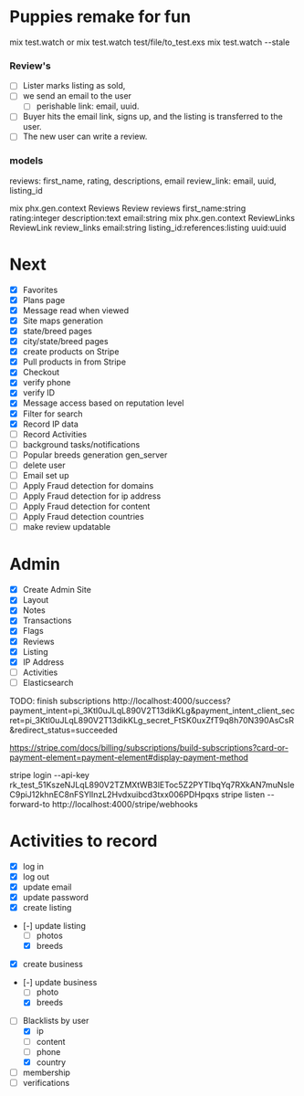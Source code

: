 # Puppies remake for fun

mix test.watch
or
mix test.watch test/file/to_test.exs
mix test.watch --stale

### Review's

- [ ] Lister marks listing as sold,
- [ ] we send an email to the user
  - [ ] perishable link: email, uuid.
- [ ] Buyer hits the email link, signs up, and the listing is transferred to the user.
- [ ] The new user can write a review.

### models

reviews: first_name, rating, descriptions, email
review_link: email, uuid, listing_id

mix phx.gen.context Reviews Review reviews first_name:string rating:integer description:text email:string
mix phx.gen.context ReviewLinks ReviewLink review_links email:string listing_id:references:listing uuid:uuid

# Next

- [x] Favorites
- [x] Plans page
- [x] Message read when viewed
- [x] Site maps generation
- [x] state/breed pages
- [x] city/state/breed pages
- [x] create products on Stripe
- [x] Pull products in from Stripe
- [x] Checkout
- [x] verify phone
- [x] verify ID
- [x] Message access based on reputation level
- [x] Filter for search
- [x] Record IP data
- [ ] Record Activities
- [ ] background tasks/notifications
- [ ] Popular breeds generation gen_server
- [ ] delete user
- [ ] Email set up
- [ ] Apply Fraud detection for domains
- [ ] Apply Fraud detection for ip address
- [ ] Apply Fraud detection for content
- [ ] Apply Fraud detection countries
- [ ] make review updatable

# Admin

- [x] Create Admin Site
- [x] Layout
- [x] Notes
- [x] Transactions
- [x] Flags
- [x] Reviews
- [x] Listing
- [x] IP Address
- [ ] Activities
- [ ] Elasticsearch

TODO: finish subscriptions
http://localhost:4000/success?payment_intent=pi_3Ktl0uJLqL890V2T13dikKLg&payment_intent_client_secret=pi_3Ktl0uJLqL890V2T13dikKLg_secret_FtSK0uxZfT9q8h70N390AsCsR&redirect_status=succeeded

https://stripe.com/docs/billing/subscriptions/build-subscriptions?card-or-payment-element=payment-element#display-payment-method

stripe login --api-key rk_test_51KszeNJLqL890V2TZMXtWB3lEToc5Z2PYTIbqYq7RXkAN7muNsIeC9piJ12khnEC8nFSYlInzL2Hvdxuibcd3txx006PDHpqxs
stripe listen --forward-to http://localhost:4000/stripe/webhooks

# Activities to record

- [x] log in
- [x] log out
- [x] update email
- [x] update password
- [x] create listing
- [-] update listing
  - [ ] photos
  - [x] breeds
- [x] create business
- [-] update business
  - [ ] photo
  - [x] breeds
- [ ] Blacklists by user
  - [x] ip
  - [ ] content
  - [ ] phone
  - [x] country
- [ ] membership
- [ ] verifications
